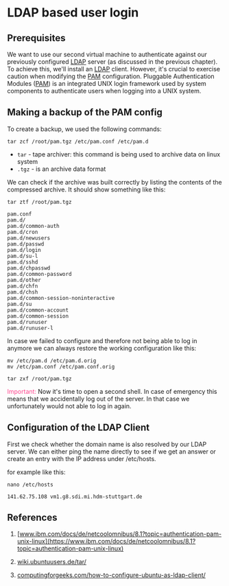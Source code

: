 # LDAP based user login

## Prerequisites

We want to use our second virtual machine to authenticate against our previously configured [LDAP](/acronyms) server (as discussed in the previous chapter). To achieve this, we'll install an [LDAP](/acronyms) client. However, it's crucial to exercise caution when modifying the [PAM](/acronyms) configuration. Pluggable Authentication Modules ([PAM](/acronyms)) is an integrated UNIX login framework used by system components to authenticate users when logging into a UNIX system.

## Making a backup of the PAM config

To create a backup, we used the following commands:

```ssh
tar zcf /root/pam.tgz /etc/pam.conf /etc/pam.d
```

- `tar` - tape archiver: this command is being used to archive data on linux system
- `.tgz` - is an archive data format

We can check if the archive was built correctly by listing the contents of the compressed archive. It should show something like this:

```ssh
tar ztf /root/pam.tgz
```

```ssh
pam.conf
pam.d/
pam.d/common-auth
pam.d/cron
pam.d/newusers
pam.d/passwd
pam.d/login
pam.d/su-l
pam.d/sshd
pam.d/chpasswd
pam.d/common-password
pam.d/other
pam.d/chfn
pam.d/chsh
pam.d/common-session-noninteractive
pam.d/su
pam.d/common-account
pam.d/common-session
pam.d/runuser
pam.d/runuser-l
```

In case we failed to configure and therefore not being able to log in anymore we can always restore the working configuration like this:

```ssh
mv /etc/pam.d /etc/pam.d.orig
mv /etc/pam.conf /etc/pam.conf.orig

tar zxf /root/pam.tgz
```

<span style='color: #ff468e'>Important:</span>
Now it's time to open a second shell. In case of emergency this means that we accidentally log out of the server. In that case we unfortunately would not able to log in again.

## Configuration of the LDAP Client

First we check whether the domain name is also resolved by our LDAP server. We can either ping the name directly to see if we get an answer or create an entry with the IP address under /etc/hosts.

for example like this:

```ssh
nano /etc/hosts
```

```ssh
141.62.75.108 vm1.g8.sdi.mi.hdm-stuttgart.de
```

## References

1. [www.ibm.com/docs/de/netcoolomnibus/8.1?topic=authentication-pam-unix-linux](https://www.ibm.com/docs/de/netcoolomnibus/8.1?topic=authentication-pam-unix-linux)

2. [wiki.ubuntuusers.de/tar/](https://wiki.ubuntuusers.de/tar/)

3. [computingforgeeks.com/how-to-configure-ubuntu-as-ldap-client/](https://computingforgeeks.com/how-to-configure-ubuntu-as-ldap-client/)
